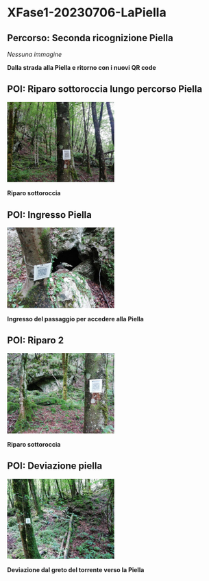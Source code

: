 # XFase1-20230706-LaPiella
## Percorso: Seconda ricognizione Piella
*Nessuna immagine* 

**Dalla strada alla Piella e ritorno con i nuovi QR code**
## POI: Riparo sottoroccia lungo percorso Piella
[<img src='vignettes/2yY95qQg.jpg' width='250'/>](vignettes/2yY95qQg.jpg) 

**Riparo sottoroccia**
## POI: Ingresso Piella
[<img src='vignettes/P5V7M5H8.jpg' width='250'/>](vignettes/P5V7M5H8.jpg) 

**Ingresso del passaggio per accedere alla Piella**
## POI: Riparo 2
[<img src='vignettes/wTHnqrF3.jpg' width='250'/>](vignettes/wTHnqrF3.jpg) 

**Riparo sottoroccia**
## POI: Deviazione piella
[<img src='vignettes/9FWN57F7.jpg' width='250'/>](vignettes/9FWN57F7.jpg) 

**Deviazione dal greto del torrente verso la Piella**
